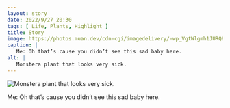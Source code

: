 ```yaml
---
layout: story
date: 2022/9/27 20:30
tags: [ Life, Plants, Highlight ]
title: Story
image: https://photos.muan.dev/cdn-cgi/imagedelivery/-wp_VgtWlgmh1JURQ8t1mg/dbc18532-2f05-4da4-f64a-6b1585c90500/public
caption: |
   Me: Oh that’s cause you didn’t see this sad baby here.
alt: |
   Monstera plant that looks very sick.
---
```


![Monstera plant that looks very sick.](https://photos.muan.dev/cdn-cgi/imagedelivery/-wp_VgtWlgmh1JURQ8t1mg/dbc18532-2f05-4da4-f64a-6b1585c90500/public)

Me: Oh that’s cause you didn’t see this sad baby here.
